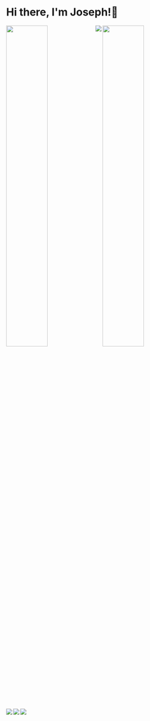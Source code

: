 <!--
**otienojoseph/otienojoseph** is a ✨ _special_ ✨ repository because its `README.md` (this file) appears on your GitHub profile.

Here are some ideas to get you started:

- 🔭 I’m currently working on ...
- 🌱 I’m currently learning ...
- 👯 I’m looking to collaborate on ...
- 🤔 I’m looking for help with ...
- 💬 Ask me about ...
- 📫 How to reach me: ...
- 😄 Pronouns: ...
- ⚡ Fun fact: ...
-->

# Hi there, I'm Joseph!👋

<img align="left" width="47%" src="https://github-readme-stats.vercel.app/api?username=otienojoseph&show_icons=true&theme=radical" />
<img width="47%" src="https://github-readme-stats.vercel.app/api/top-langs/?username=otienojoseph&layout=compact" />

<img align="left" src="https://img.shields.io/badge/c-%2300599C.svg?style=for-the-badge&logo=c&logoColor=white" />
<img align="left" src="https://img.shields.io/badge/shell_script-%23121011.svg?style=for-the-badge&logo=gnu-bash&logoColor=white" />
<img align="left" src="https://img.shields.io/badge/python-3670A0?style=for-the-badge&logo=python&logoColor=ffdd54" />
<img src="https://img.shields.io/badge/markdown-%23000000.svg?style=for-the-badge&logo=markdown&logoColor=white" />
